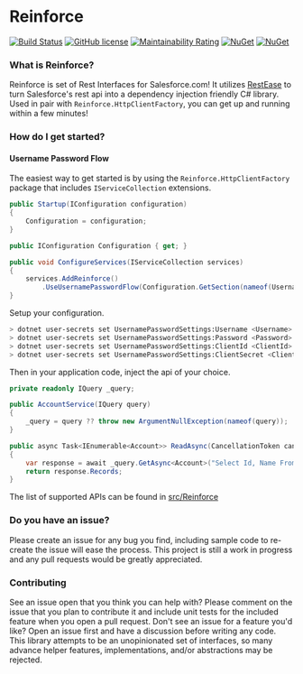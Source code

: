 Reinforce
==================================
[![Build Status](https://dev.azure.com/deesejohn/Reinforce/_apis/build/status/deesejohn.Reinforce?branchName=master)](https://dev.azure.com/deesejohn/Reinforce/_build/latest?definitionId=1&branchName=master)
[![GitHub license](https://img.shields.io/github/license/deesejohn/Reinforce)](https://github.com/deesejohn/Reinforce/blob/master/LICENSE)
[![Maintainability Rating](https://sonarcloud.io/api/project_badges/measure?project=deesejohn_Reinforce&metric=sqale_rating)](https://sonarcloud.io/dashboard?id=deesejohn_Reinforce)
[![NuGet](https://img.shields.io/nuget/v/Reinforce.svg?label=Reinforce&logo=nuget)](https://www.nuget.org/packages/Reinforce/)
[![NuGet](https://img.shields.io/nuget/v/Reinforce.HttpClientFactory.svg?label=Reinforce.HttpClientFactory&logo=nuget)](https://www.nuget.org/packages/Reinforce.HttpClientFactory/)

### What is Reinforce?

Reinforce is set of Rest Interfaces for Salesforce.com! It utilizes [RestEase](https://github.com/canton7/RestEase) to turn Salesforce's rest api into a dependency injection friendly C# library. Used in pair with `Reinforce.HttpClientFactory`, you can get up and running within a few minutes!

### How do I get started?
#### Username Password Flow
The easiest way to get started is by using the `Reinforce.HttpClientFactory` package that includes `IServiceCollection` extensions.

```csharp
public Startup(IConfiguration configuration)
{
    Configuration = configuration;
}

public IConfiguration Configuration { get; }

public void ConfigureServices(IServiceCollection services)
{
    services.AddReinforce()
        .UseUsernamePasswordFlow(Configuration.GetSection(nameof(UsernamePasswordSettings)));
}
```

Setup your configuration.

```sh
> dotnet user-secrets set UsernamePasswordSettings:Username <Username>
> dotnet user-secrets set UsernamePasswordSettings:Password <Password>
> dotnet user-secrets set UsernamePasswordSettings:ClientId <ClientId>
> dotnet user-secrets set UsernamePasswordSettings:ClientSecret <ClientSecret>
```

Then in your application code, inject the api of your choice.

```csharp
private readonly IQuery _query;

public AccountService(IQuery query)
{
    _query = query ?? throw new ArgumentNullException(nameof(query));
}

public async Task<IEnumerable<Account>> ReadAsync(CancellationToken cancellationToken)
{
    var response = await _query.GetAsync<Account>("Select Id, Name From Account", cancellationToken);
    return response.Records;
}
```

The list of supported APIs can be found in [src/Reinforce](https://github.com/deesejohn/Reinforce/tree/master/src/Reinforce)

### Do you have an issue?
Please create an issue for any bug you find, including sample code to re-create the issue will ease the process. This project is still a work in progress and any pull requests would be greatly appreciated.

### Contributing
See an issue open that you think you can help with? Please comment on the issue that you plan to contribute it and include unit tests for the included feature when you open a pull request. Don't see an issue for a feature you'd like? Open an issue first and have a discussion before writing any code. This library attempts to be an unopinionated set of interfaces, so many advance helper features, implementations, and/or abstractions may be rejected.
